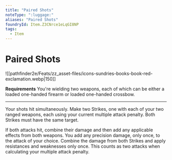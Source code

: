```yaml
---
title: "Paired Shots"
noteType: ":luggage:"
aliases: "Paired Shots"
foundryId: Item.Z3CNrce1eLqGI8NP
tags:
  - Item
---
```


# Paired Shots
![[pathfinder2e/Feats/zz_asset-files/icons-sundries-books-book-red-exclamation.webp|150]]

**Requirements** You're wielding two weapons, each of which can be either a loaded one-handed firearm or loaded one-handed crossbow.

* * *

Your shots hit simultaneously. Make two Strikes, one with each of your two ranged weapons, each using your current multiple attack penalty. Both Strikes must have the same target.

If both attacks hit, combine their damage and then add any applicable effects from both weapons. You add any precision damage, only once, to the attack of your choice. Combine the damage from both Strikes and apply resistances and weaknesses only once. This counts as two attacks when calculating your multiple attack penalty.
